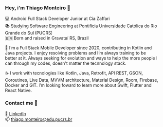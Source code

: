 ### Hey, i'm Thiago Monteiro 👋

💻 Android Full Stack Developer Junior at Cia Zaffari <br>
📚 Studying Software Engineering at Pontifícia Universidade Católica do Rio Grande do Sul (PUCRS) <br>
🇧🇷 	Born and raised in Gravataí RS, Brazil <br>


🚀 I’m a Full Stack Mobile Developer since 2020, contributing in Kotlin and Java projects. I enjoy resolving problems and I’m always training to be better at it. Always seeking for evolution and ways to help the more people I can through my codes, doesn't matter the tecnnology stack.


☕ I work with tecnologies like Kotlin, Java, Retrofit, API REST, GSON, Coroutines, Live Data, MVVM architecture, Material Design, Room, Firebase, Docker and GIT.
I’m looking foward to learn more about Swift, Flutter and React Native.

### Contact me 👔

💼 [LinkedIn](https://www.linkedin.com/in/thiagomonteiro03/) <br>
📫 thiago.monteiro@edu.pucrs.br <br>
